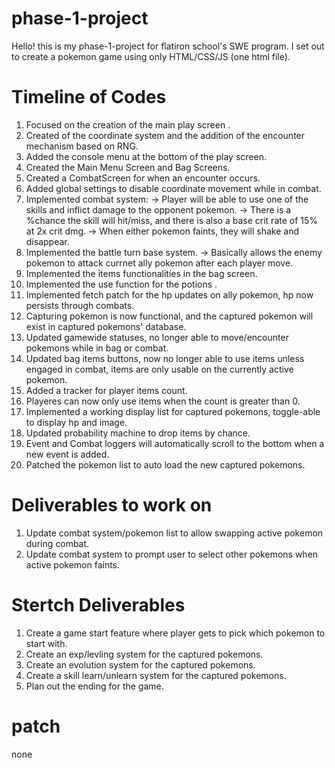 # phase-1-project
Hello! this is my phase-1-project for flatiron school's SWE program. I set out to create a pokemon game using only HTML/CSS/JS (one html file). 

# Timeline of Codes 
1. Focused on the creation of the main play screen .
2. Created of the coordinate system and the addition of the encounter mechanism based on RNG.
3. Added the console menu at the bottom of the play screen.
4. Created the Main Menu Screen and Bag Screens.
5. Created a CombatScreen for when an encounter occurs.
6. Added global settings to disable coordinate movement while in combat.
7. Implemented combat system: 
    -> Player will be able to use one of the skills and inflict damage to the opponent pokemon.
    -> There is a %chance the skill will hit/miss, and there is also a base crit rate of 15% at 2x crit dmg.
    -> When either pokemon faints, they will shake and disappear.
8. Implemented the battle turn base system.
    -> Basically allows the enemy pokemon to attack currnet ally pokemon after each player move.
9. Implemented the items functionalities in the bag screen.
10. Implemented the use function for the potions .
11. Implemented fetch patch for the hp updates on ally pokemon, hp now persists through combats.
12. Capturing pokemon is now functional, and the captured pokemon will exist in captured pokemons' database.
13. Updated gamewide statuses, no longer able to move/encounter pokemons while in bag or combat.
14. Updated bag items buttons, now no longer able to use items unless engaged in combat, items are only usable on the currently active pokemon.
15. Added a tracker for player items count.
16. Playeres can now only use items when the count is greater than 0.
17. Implemented a working display list for captured pokemons, toggle-able to display hp and image.
18. Updated probability machine to drop items by chance.
19. Event and Combat loggers will automatically scroll to the bottom when a new event is added.
20. Patched the pokemon list to auto load the new captured pokemons.

# Deliverables to work on
1. Update combat system/pokemon list to allow swapping active pokemon during combat.
2. Update combat system to prompt user to select other pokemons when active pokemon faints.

# Stertch Deliverables
1. Create a game start feature where player gets to pick which pokemon to start with.
2. Create an exp/levling system for the captured pokemons.
3. Create an evolution system for the captured pokemons.
4. Create a skill learn/unlearn system for the captured pokemons.
2. Plan out the ending for the game.

# patch
none